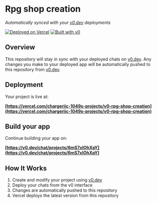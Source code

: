 # Rpg shop creation

*Automatically synced with your [v0.dev](https://v0.dev) deployments*

[![Deployed on Vercel](https://img.shields.io/badge/Deployed%20on-Vercel-black?style=for-the-badge&logo=vercel)](https://vercel.com/chargeriic-1049s-projects/v0-rpg-shop-creation)
[![Built with v0](https://img.shields.io/badge/Built%20with-v0.dev-black?style=for-the-badge)](https://v0.dev/chat/projects/6mS7xlOhXpY)

## Overview

This repository will stay in sync with your deployed chats on [v0.dev](https://v0.dev).
Any changes you make to your deployed app will be automatically pushed to this repository from [v0.dev](https://v0.dev).

## Deployment

Your project is live at:

**[https://vercel.com/chargeriic-1049s-projects/v0-rpg-shop-creation](https://vercel.com/chargeriic-1049s-projects/v0-rpg-shop-creation)**

## Build your app

Continue building your app on:

**[https://v0.dev/chat/projects/6mS7xlOhXpY](https://v0.dev/chat/projects/6mS7xlOhXpY)**

## How It Works

1. Create and modify your project using [v0.dev](https://v0.dev)
2. Deploy your chats from the v0 interface
3. Changes are automatically pushed to this repository
4. Vercel deploys the latest version from this repository